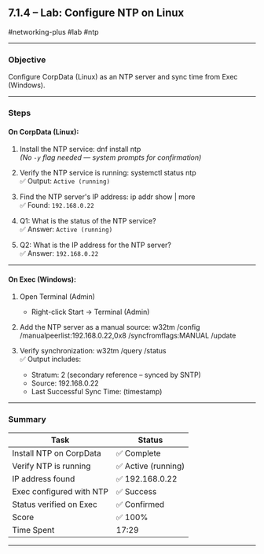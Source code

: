 ## 7.1.4 – Lab: Configure NTP on Linux  
#networking-plus #lab #ntp

---

### Objective  
Configure CorpData (Linux) as an NTP server and sync time from Exec (Windows).

---

### Steps

#### On CorpData (Linux):
1. Install the NTP service:
   dnf install ntp  
   *(No `-y` flag needed — system prompts for confirmation)*

2. Verify the NTP service is running:
   systemctl status ntp  
   ✅ Output: `Active (running)`

3. Find the NTP server's IP address:
   ip addr show | more  
   ✅ Found: `192.168.0.22`

4. Q1: What is the status of the NTP service?  
   ✅ Answer: `Active (running)`

5. Q2: What is the IP address for the NTP server?  
   ✅ Answer: `192.168.0.22`

---

#### On Exec (Windows):
1. Open Terminal (Admin)
   - Right-click Start → Terminal (Admin)

2. Add the NTP server as a manual source:
   w32tm /config /manualpeerlist:192.168.0.22,0x8 /syncfromflags:MANUAL /update

3. Verify synchronization:
   w32tm /query /status  
   ✅ Output includes:
   - Stratum: 2 (secondary reference – synced by SNTP)
   - Source: 192.168.0.22
   - Last Successful Sync Time: (timestamp)

---

### Summary

| Task                             | Status             |
|----------------------------------|--------------------|
| Install NTP on CorpData          | ✅ Complete         |
| Verify NTP is running            | ✅ Active (running) |
| IP address found                 | ✅ 192.168.0.22     |
| Exec configured with NTP        | ✅ Success          |
| Status verified on Exec         | ✅ Confirmed        |
| Score                            | ✅ 100%             |
| Time Spent                       | 17:29               |

---
